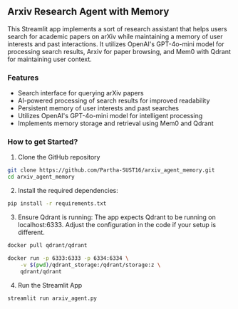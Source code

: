 ## Arxiv Research Agent with Memory
This Streamlit app implements a sort of research assistant that helps users search for academic papers on arXiv while maintaining a memory of user interests and past interactions. It utilizes OpenAI's GPT-4o-mini model for processing search results, Arxiv for paper browsing, and Mem0 with Qdrant for maintaining user context.

### Features

- Search interface for querying arXiv papers
- AI-powered processing of search results for improved readability
- Persistent memory of user interests and past searches
- Utilizes OpenAI's GPT-4o-mini model for intelligent processing
- Implements memory storage and retrieval using Mem0 and Qdrant

### How to get Started?

1. Clone the GitHub repository
```bash
git clone https://github.com/Partha-SUST16/arxiv_agent_memory.git
cd arxiv_agent_memory
```

2. Install the required dependencies:

```bash
pip install -r requirements.txt
```

3. Ensure Qdrant is running:
The app expects Qdrant to be running on localhost:6333. Adjust the configuration in the code if your setup is different.

```bash
docker pull qdrant/qdrant

docker run -p 6333:6333 -p 6334:6334 \
    -v $(pwd)/qdrant_storage:/qdrant/storage:z \
    qdrant/qdrant
```

4. Run the Streamlit App
```bash
streamlit run arxiv_agent.py 